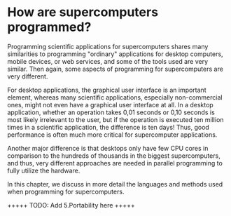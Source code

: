 # How are supercomputers programmed?

Programming scientific applications for supercomputers shares many
similarities to programming "ordinary" applications for desktop
computers, mobile devices, or web services, and some of the tools used
are very similar. Then again, some aspects of programming for
supercomputers are very different.

For desktop applications, the graphical user interface is an important
element, whereas many scientific applications, especially
non-commercial ones, might not even have a graphical user interface at
all. In a desktop application, whether an operation takes 0,01 seconds or
0,10 seconds is most likely irrelevant to the user, but if the operation
is executed ten million times in a scientific application, the
difference is ten days! Thus, good performance is often much more
critical for supercomputer applications.

Another major difference is that desktops only have few CPU cores in
comparison to the hundreds of thousands in the biggest supercomputers,
and thus, very different approaches are needed in parallel programming
to fully utilize the hardware.

In this chapter, we discuss in more detail the languages and
methods used when programming for supercomputers.

+++++
TODO: Add 5.Portability here
+++++
